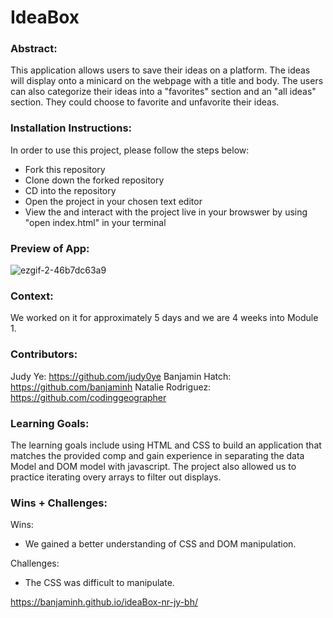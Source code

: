 # IdeaBox 

### Abstract:
[//]: <> (Briefly describe what you built and its features. What problem is the app solving? How does this application solve that problem?)
This application allows users to save their ideas on a platform. The ideas will display onto a minicard on the webpage with a title and body. The users can also categorize their ideas into a "favorites" section and an "all ideas" section. They could choose to favorite and unfavorite their ideas.


### Installation Instructions:
[//]: <> (What steps does a person have to take to get your app cloned down and running?)
In order to use this project, please follow the steps below:
- Fork this repository
- Clone down the forked repository
- CD into the repository 
- Open the project in your chosen text editor
- View the and interact with the project live in your browswer by using "open index.html" in your terminal

### Preview of App:
[//]: <> (Provide ONE gif or screenshot of your application - choose the "coolest" piece of functionality to show off.)
![ezgif-2-46b7dc63a9](https://github.com/judy0ye/whats-for-dinner/assets/129805348/ffe4ac82-c1f7-48b2-8c6b-e70d9eac5473)


### Context:
[//]: <> (Give some context for the project here. How long did you have to work on it? How far into the Turing program are you?)
We worked on it for approximately 5 days and we are 4 weeks into Module 1.

### Contributors:
[//]: <> (Who worked on this application? Link to their GitHubs.)
Judy Ye: https://github.com/judy0ye
Banjamin Hatch: https://github.com/banjaminh
Natalie Rodriguez: https://github.com/codinggeographer

### Learning Goals:
[//]: <> (What were the learning goals of this project? What tech did you work with?)
The learning goals include using HTML and CSS to build an application that matches the provided comp and gain experience in separating the data Model and DOM model with javascript. The project also allowed us to practice iterating overy arrays to filter out displays.

### Wins + Challenges:
[//]: <> (What are 2-3 wins you have from this project? What were some challenges you faced - and how did you get over them?)
Wins:

- We gained a better understanding of CSS and DOM manipulation. 


Challenges:

- The CSS was difficult to manipulate.

https://banjaminh.github.io/ideaBox-nr-jy-bh/
